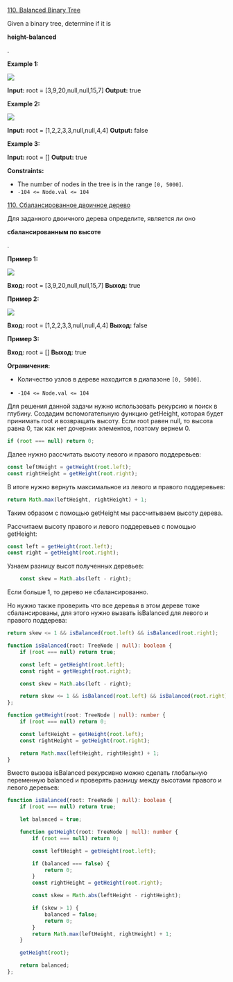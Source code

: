 [110. Balanced Binary Tree](https://leetcode.com/problems/balanced-binary-tree/)

Given a binary tree, determine if it is 

**height-balanced**

.

**Example 1:**

![](https://assets.leetcode.com/uploads/2020/10/06/balance_1.jpg)

**Input:** root = [3,9,20,null,null,15,7]
**Output:** true

**Example 2:**

![](https://assets.leetcode.com/uploads/2020/10/06/balance_2.jpg)

**Input:** root = [1,2,2,3,3,null,null,4,4]
**Output:** false

**Example 3:**

**Input:** root = []
**Output:** true

**Constraints:**

- The number of nodes in the tree is in the range `[0, 5000]`.
- `-104 <= Node.val <= 104`

[110. Сбалансированное двоичное дерево](https://leetcode.com/problems/balanced-binary-tree/)

Для заданного двоичного дерева определите, является ли оно

**сбалансированным по высоте**

.

**Пример 1:**

![](https://assets.leetcode.com/uploads/2020/10/06/balance_1.jpg)

**Вход:** root = [3,9,20,null,null,15,7]
**Выход:** true

**Пример 2:**

![](https://assets.leetcode.com/uploads/2020/10/06/balance_2.jpg)

**Вход:** root = [1,2,2,3,3,null,null,4,4]
**Выход:** false

**Пример 3:**

**Вход:** root = []
**Выход:** true

**Ограничения:**

- Количество узлов в дереве находится в диапазоне `[0, 5000]`.

- `-104 <= Node.val <= 104`

Для решения данной задачи нужно использовать рекурсию и поиск в глубину. Создадим вспомогательную функцию getHeight, которая будет принимать root и возвращать высоту.  Если root равен null, то высота равна 0, так как нет дочерних элементов, поэтому вернем 0. 

```typescript
if (root === null) return 0;
```

Далее нужно рассчитать высоту левого и правого поддеревьев:

```typescript
const leftHeight = getHeight(root.left);
const rightHeight = getHeight(root.right);
```

В итоге нужно вернуть максимальное из левого и правого поддеревьев:

```typescript
return Math.max(leftHeight, rightHeight) + 1;
```

Таким образом с помощью getHeight мы рассчитываем высоту дерева.

Рассчитаем высоту правого и левого поддеревьев с помощью getHeight:

```typescript
const left = getHeight(root.left);
const right = getHeight(root.right);
```

Узнаем разницу высот полученных деревьев:

```typescript
    const skew = Math.abs(left - right);
```

Если больше 1, то дерево не сбалансированно. 

Но нужно также проверить что все деревья в этом дереве тоже сбалансированы, для этого нужно вызвать isBalanced для левого и правого поддерева:

```typescript
return skew <= 1 && isBalanced(root.left) && isBalanced(root.right); 
```

```typescript
function isBalanced(root: TreeNode | null): boolean {
    if (root === null) return true;

    const left = getHeight(root.left);
    const right = getHeight(root.right);

    const skew = Math.abs(left - right);

    return skew <= 1 && isBalanced(root.left) && isBalanced(root.right); 
};

function getHeight(root: TreeNode | null): number {
    if (root === null) return 0;

    const leftHeight = getHeight(root.left);
    const rightHeight = getHeight(root.right);

    return Math.max(leftHeight, rightHeight) + 1;
}
```

Вместо вызова isBalanced рекурсивно можно сделать глобальную переменную balanced и проверять разницу между высотами правого и левого деревьев:

```typescript
function isBalanced(root: TreeNode | null): boolean {
    if (root === null) return true;

    let balanced = true;

    function getHeight(root: TreeNode | null): number {
        if (root === null) return 0;

        const leftHeight = getHeight(root.left);

        if (balanced === false) {
            return 0;
        }
        const rightHeight = getHeight(root.right);

        const skew = Math.abs(leftHeight - rightHeight);

        if (skew > 1) {
            balanced = false;
            return 0;
        }
        return Math.max(leftHeight, rightHeight) + 1;
    }

    getHeight(root);

    return balanced;
};
```